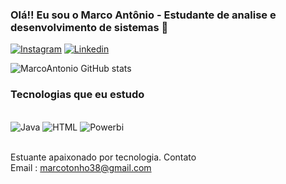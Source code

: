 
### Olá!! Eu sou o Marco Antônio - Estudante de  analise e desenvolvimento de sistemas 🙏
[![Instagram](https://img.shields.io/badge/Instagram-E4405F?style=for-the-badge&logo=instagram&logoColor=white)](https://www.instagram.com/marcoantoniomj/)
[![Linkedin](https://img.shields.io/badge/LinkedIn-0077B5?style=for-the-badge&logo=linkedin&logoColor=white)](https://www.linkedin.com/in/marco-antonio-044313236/)

![MarcoAntonio GitHub stats](https://github-readme-stats.vercel.app/api?username=MarcoAntonioMj&show_icons=true&theme=cobalt)

### Tecnologias que eu estudo 
<div style="display: inline_block"><br/>
<img aling="center" alt="Java" src="https://img.shields.io/badge/Java-ED8B00?style=for-the-badge&logo=openjdk&logoColor=white"/>
<img aling="center" alt="HTML" src="https://img.shields.io/badge/HTML5-E34F26?style=for-the-badge&logo=html5&logoColor=white"/>
<img aling="center" alt="Powerbi" src="https://img.shields.io/badge/Microsoft_Office-D83B01?style=for-the-badge&logo=microsoft-office&logoColor=white"/>
</div><br/>

Estuante apaixonado por tecnologia.
Contato <br/>
Email : marcotonho38@gmail.com 



